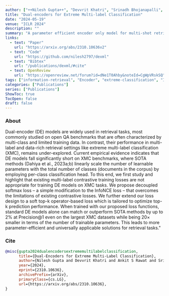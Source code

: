 ```yaml
---
author: ["++Nilesh Gupta++", "Devvrit Khatri", "Srinadh Bhojanapalli", "Ankit S. Rawat", "Prateek Jain", "Inderjit S. Dhillon"]
title: "Dual-encoders for Extreme Multi-label Classification"
date: "2024-05-19"
venue: "ICLR 2024"
description: ""
summary: "A parameter efficient encoder only model for multi-shot retrieval (aka extreme classification)"
links:
  - text: "Paper"
    url: "https://arxiv.org/abs/2310.10636v2"
  - text: "Code"
    url: "https://github.com/nilesh2797/dexml"
  - text: "Bibtex"
    url: "/publications/dexml/#cite"
  - text: OpenReview
    url: "https://openreview.net/forum?id=dNe1T0Ahby&noteId=CgWpVRskSQ"
tags: ["information-retrieval", "Encoder", "extreme-classification", "ICLR"]
categories: ["Publications"]
series: ["Publications"]
ShowToc: true
TocOpen: false
draft: false
---
```


### About
Dual-encoder (DE) models are widely used in retrieval tasks, most commonly studied on open QA benchmarks that are often characterized by multi-class and limited training data. In contrast, their performance in multi-label and data-rich retrieval settings like extreme multi-label classification (XMC), remains under-explored. Current empirical evidence indicates that DE models fall significantly short on XMC benchmarks, where SOTA methods (Dahiya et al., 2023a;b) linearly scale the number of learnable parameters with the total number of classes (documents in the corpus) by employing per-class classification head. To this end, we first study and highlight that existing multi-label contrastive training losses are not appropriate for training DE models on XMC tasks. We propose decoupled softmax loss – a simple modification to the InfoNCE loss – that overcomes the limitations of existing contrastive losses. We further extend our loss design to a soft top-k operator-based loss which is tailored to optimize top-k prediction performance. When trained with our proposed loss functions, standard DE models alone can match or outperform SOTA methods by up to 2% at Precision@1 even on the largest XMC datasets while being 20× smaller in terms of the number of trainable parameters. This leads to more parameter-efficient and universally applicable solutions for retrieval tasks."

### Cite
```bib
@misc{gupta2024dualencodersextrememultilabelclassification,
      title={Dual-Encoders for Extreme Multi-Label Classification}, 
      author={Nilesh Gupta and Devvrit Khatri and Ankit S Rawat and Srinadh Bhojanapalli and Prateek Jain and Inderjit Dhillon},
      year={2024},
      eprint={2310.10636},
      archivePrefix={arXiv},
      primaryClass={cs.LG},
      url={https://arxiv.org/abs/2310.10636}, 
}
```